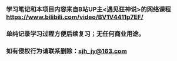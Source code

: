 ### 学习笔记和本项目内容来自B站UP主<遇见狂神说>的网络课程<https://www.bilibili.com/video/BV1V4411p7EF/>
### 单纯记录学习过程方便后续复习；无任何商业用途。
### 如有侵权行为请联系删除：sjh_jy@163.com